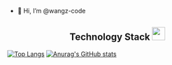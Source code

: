 - 👋 Hi, I’m @wangz-code
<h2 align="center">Technology Stack <img src="https://media.giphy.com/media/WUlplcMpOCEmTGBtBW/giphy.gif" width="30"></h2>


 [![Top Langs](https://github-readme-stats.vercel.app/api/top-langs/?username=wangz-code&layout=compact)](https://github.com/anuraghazra/github-readme-stats)  [![Anurag's GitHub stats](https://github-readme-stats.vercel.app/api?username=wangz-code)](https://github.com/anuraghazra/github-readme-stats)

<!---
wangz-code/wangz-code is a ✨ special ✨ repository because its `README.md` (this file) appears on your GitHub profile.
You can click the Preview link to take a look at your changes.
--->
